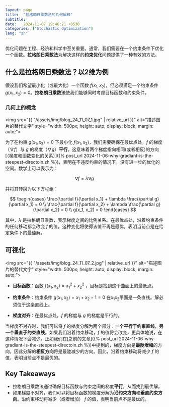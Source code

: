 ```yaml
---
layout: page
title:  "拉格朗日乘数法的几何解释"
subtitle: 
date:   2024-11-07 19:46:21 +0530
categories: ["Stochastic Optimization"]
lang: "zh"
---
```


优化问题在工程、经济和科学中至关重要。通常，我们需要在一个约束条件下优化一个函数。**拉格朗日乘数法**为解决这样的**约束优化**问题提供了一种有效的方法。

## 什么是拉格朗日乘数法？以2维为例

假设我们希望最小化（或最大化）一个函数 $f(x_1, x_2)$，但必须满足一个约束条件 $g(x_1, x_2) = 0$。**拉格朗日乘数法**使我们能够同时考虑目标函数和约束条件。

### 几何上的概念
<img src="{{ "/assets/img/blog_24_11_07_1.jpg" | relative_url }}" alt="描述图片的替代文字" style="width: 500px; height: auto; display: block; margin: auto;">

为了在约束 $g(x_1, x_2) = 0$ 下最小化 $f(x_1, x_2)$，我们需要确保在最优点处，$f$ 的梯度（$\nabla f$）与 $g$ 的梯度（$\nabla g$）**平行**。这意味着两个梯度指向相同(或者相反)的方向[（梯度和函数变化的关系）]({% post_url 2024-11-06-why-gradiant-is-the-steepest-directoin.zh %})，表明在不违反约束的情况下，没有进一步的优化的空间。数学上可以表示为：

$$
\nabla f = \lambda \nabla g
$$

并将其转换为以下方程组：

$$
\begin{cases}
\frac{\partial f}{\partial x_1} + \lambda \frac{\partial g}{\partial x_1} = 0 \\
\frac{\partial f}{\partial x_2} + \lambda \frac{\partial g}{\partial x_2} = 0 \\
g(x_1, x_2) = 0
\end{cases}
$$

其中，$\lambda$ 是拉格朗日乘数，表示梯度之间的比例关系。在最优点处，沿着约束条件的任何移动都会改变 $f$ 的值，这种变化将使得该值不再是最优，表明当前点是在给定条件下的最佳解。

## 可视化
<img src="{{ "/assets/img/blog_24_11_07_2.jpg" | relative_url }}" alt="描述图片的替代文字" style="width: 500px; height: auto; display: block; margin: auto;">

- **目标函数**：函数 $f(x_1, x_2) = x_1^2 + x_2^2$ ，目标是找到这个曲面上的最低点。

- **约束条件**：约束条件 $g(x_1, x_2) = x_1 + x_2 - 1 = 0$ 在$x_1x_2$平面是一条直线。解必须位于这条直线上。

- **梯度对齐**：在最优点处，$f$ 的梯度与 $g$ 的梯度是平行的。

当梯度不对齐时，我们可以将 $f$ 的梯度分解为两个部分：**一个平行于约束直线**，**另一个垂直于约束直线**。如果我们沿着约束移动，$f$ 的值将会改变，更具体地说，在这种情况下会减少。正如我们在[之前的文章]({% post_url 2024-11-06-why-gradiant-is-the-steepest-directoin.zh %})中提到的，梯度方向是**最陡增幅**的方向，因此分解的**相反方向**将是最陡减少的方向。因此，沿着约束移动将减少 $f$ 的值，表明当前点不是最优的。

## Key Takeaways

- 拉格朗日乘数法通过确保目标函数与约束之间的梯度**平行**，从而找到最优解。
- 如果梯度不对齐，我们可以将目标函数的梯度分解为**沿约束方向**和**垂直约束方向**。沿约束移动将减少（或者增加） $f$ 的值，表明当前点不是最优的。


